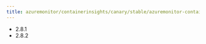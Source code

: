 ```yaml
---
title: azuremonitor/containerinsights/canary/stable/azuremonitor-containers
---
```

- 2.8.1
- 2.8.2
